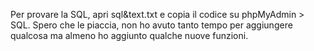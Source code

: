 Per provare la SQL, apri sql&text.txt e copia il codice su phpMyAdmin > SQL. Spero che le piaccia, non ho avuto tanto tempo per aggiungere qualcosa ma almeno ho aggiunto qualche nuove funzioni.
